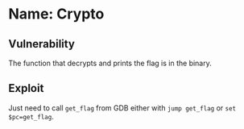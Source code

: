 # Name: Crypto

## Vulnerability

The function that decrypts and prints the flag is in the binary.

## Exploit

Just need to call `get_flag` from GDB either with `jump get_flag` or `set $pc=get_flag`.

